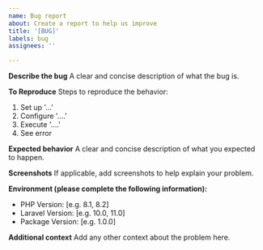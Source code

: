 ```yaml
---
name: Bug report
about: Create a report to help us improve
title: '[BUG]'
labels: bug
assignees: ''

---
```


**Describe the bug**
A clear and concise description of what the bug is.

**To Reproduce**
Steps to reproduce the behavior:
1. Set up '...'
2. Configure '....'
3. Execute '....'
4. See error

**Expected behavior**
A clear and concise description of what you expected to happen.

**Screenshots**
If applicable, add screenshots to help explain your problem.

**Environment (please complete the following information):**
 - PHP Version: [e.g. 8.1, 8.2]
 - Laravel Version: [e.g. 10.0, 11.0]
 - Package Version: [e.g. 1.0.0]

**Additional context**
Add any other context about the problem here.